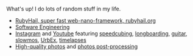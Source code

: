 What's up! I do lots of random stuff in my life.

* <a href="http://rubyhail.org" target="_blank">RubyHail, super fast web-nano-framework, rubyhail.org</a>
* <a href="https://www.linkedin.com/in/maksimsundukov/" target="_blank">Software Engineering</a>
* <a href="https://www.instagram.com/e_xor/" target="_blank">Instagram</a> and <a href="https://www.youtube.com/channel/UCcSt_XTfGwCUpqE7t5sXG4g" target="_blank">Youtube</a> featuring <a href="https://www.youtube.com/watch?v=XQ1LOPkcJvg" target="_blank">speedcubing</a>, <a href="https://www.youtube.com/watch?v=KvJyHYqhqU4" target="_blank">longboarding</a>, <a href="https://www.youtube.com/watch?v=IYPebfpomDk" target="_blank">guitar</a>, <a href="https://www.youtube.com/watch?v=WUjSPraKKww&list=PLibJuFeVTa3IwS-8qQoq0rz8FRnKZksL9" target="_blank">slowmos</a>, <a href="https://www.youtube.com/watch?v=_VhSUKfKd04&list=PLibJuFeVTa3K503RMmkJpo2Nq17pPJ40U" target="_blank">UrbEx</a>, <a href="https://www.youtube.com/watch?v=SoyTVKEQ_jM&list=PLibJuFeVTa3JQXjU7I_x2zOPaAEMqcWR5" target="_blank">timelapses</a> 
* <a href="https://photos.google.com/share/AF1QipPSy91BtdvqEEHYdYVP64AxS2KBroJYiCqqDSTrtG4orR5XHaGXsMkZKgrC67oOXg?key=cmJmV1FOUjVzM1F0bUZPMlAzQVQ4R2FUb2xCRV9R" target="_blank">High-quality photos</a> and <a href="https://photos.google.com/share/AF1QipMQ46x-8YIxIkPxJ4H9xosbd5qGwf1yOiGfh6SudxHaJr-I5ntdYt925rPZo6I0dw?key=a0RGTmxJZUt0UXR6OThXUDl3Z0haakwtQ2xxZmFB" target="_blank">photos post-processing</a>

